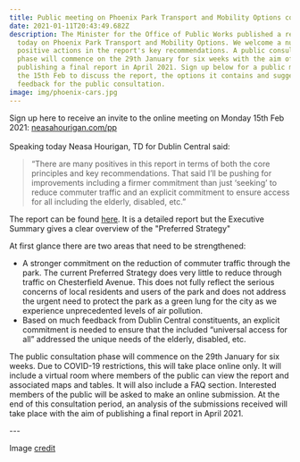 ```yaml
---
title: Public meeting on Phoenix Park Transport and Mobility Options consultation
date: 2021-01-11T20:43:49.682Z
description: The Minister for the Office of Public Works published a report
  today on Phoenix Park Transport and Mobility Options. We welcome a number of
  positive actions in the report's key recommendations. A public consultation
  phase will commence on the 29th January for six weeks with the aim of
  publishing a final report in April 2021. Sign up below for a public meeting on
  the 15th Feb to discuss the report, the options it contains and suggested
  feedback for the public consultation.
image: img/phoenix-cars.jpg
---
```

Sign up here to receive an invite to the online meeting on Monday 15th Feb 2021: [neasahourigan.com/pp](https://neasahourigan.com/pp)\
\
Speaking today Neasa Hourigan, TD for Dublin Central said:

> “There are many positives in this report in terms of both the core principles and key recommendations. That said I’ll be pushing for improvements including a firmer commitment than just ‘seeking’ to reduce commuter traffic and an explicit commitment to ensure access for all including the elderly, disabled, etc.”

The report can be found [here](https://assets.gov.ie/118538/2d426964-2654-4d66-9c93-7c2177dd150b.pdf). It is a detailed report but the Executive Summary gives a clear overview of the "Preferred Strategy"

At first glance there are two areas that need to be strengthened:

* A stronger commitment on the reduction of commuter traffic through the park. The current Preferred Strategy does very little to reduce through traffic on Chesterfield Avenue. This does not fully reflect the serious concerns of local residents and users of the park and does not address the urgent need to protect the park as a green lung for the city as we experience unprecedented levels of air pollution.
* Based on much feedback from Dublin Central constituents, an explicit commitment is needed to ensure that the included “universal access for all” addressed the unique needs of the elderly, disabled, etc.

The public consultation phase will commence on the 29th January for six weeks. Due to COVID-19 restrictions, this will take place online only. It will include a virtual room where members of the public can view the report and associated maps and tables. It will also include a FAQ section. Interested members of the public will be asked to make an online submission. At the end of this consultation period, an analysis of the submissions received will take place with the aim of publishing a final report in April 2021.

\---

Image [credit](https://twitter.com/OisinOhAlmhain/status/1141383868056047617)